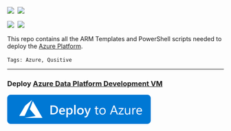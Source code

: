<IMG SRC="https://azurequickstartsservice.blob.core.windows.net/badges/100-blank-template/PublicLastTestDate.svg" />&nbsp;
<IMG SRC="https://azurequickstartsservice.blob.core.windows.net/badges/100-blank-template/PublicDeployment.svg" />&nbsp;

<IMG SRC="https://azurequickstartsservice.blob.core.windows.net/badges/100-blank-template/BestPracticeResult.svg" />&nbsp;
<IMG SRC="https://azurequickstartsservice.blob.core.windows.net/badges/100-blank-template/CredScanResult.svg" />&nbsp;

This repo contains all the ARM Templates and PowerShell scripts needed to deploy the [Azure Platform](http://portal.azure.com).

`Tags: Azure, Qusitive`

-----
 ### Deploy [Azure Data Platform Development VM](code/infrastructure/arm/workstation/dev-vm/README.md)

[![Deploy To Azure](media/deploytoazure.svg?sanitize=true)](https://portal.azure.com/#create/Microsoft.Template/uri/https%3A%2F%2Fraw.githubusercontent.com%2Fquisitive%2Fortad%2Fmain%2F%2Fcode%2Finfrastructure%2Farm%2Fworkstation%2Fdev-vm%2Fazuredeploy.json)
